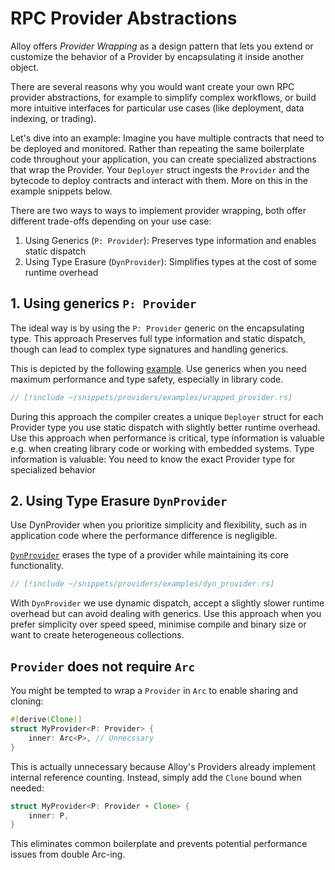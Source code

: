 # RPC Provider Abstractions

Alloy offers *Provider Wrapping* as a design pattern that lets you extend or customize the behavior of a Provider by encapsulating it inside another object. 

There are several reasons why you would want create your own RPC provider abstractions, for example to simplify complex workflows, or build more intuitive interfaces for particular use cases (like deployment, data indexing, or trading).

Let's dive into an example: Imagine you have multiple contracts that need to be deployed and monitored. Rather than repeating the same boilerplate code throughout your application, you can create specialized abstractions that wrap the Provider. Your `Deployer` struct ingests the `Provider` and the bytecode to deploy contracts and interact with them. More on this in the example snippets below.

There are two ways to ways to implement provider wrapping, both offer different trade-offs depending on your use case: 

1. Using Generics (`P: Provider`): Preserves type information and enables static dispatch
2. Using Type Erasure (`DynProvider`): Simplifies types at the cost of some runtime overhead

## 1. Using generics `P: Provider`

The ideal way is by using the `P: Provider` generic on the encapsulating type. This approach Preserves full type information and static dispatch, though can lead to complex type signatures and handling generics. 

This is depicted by the following [example](/examples/providers/wrapped_provider). Use generics when you need maximum performance and type safety, especially in library code.

```rust [wrapped_provider.rs]
// [!include ~/snippets/providers/examples/wrapped_provider.rs]
```

During this approach the compiler creates a unique `Deployer` struct for each Provider type you use static dispatch with slightly better runtime overhead. 
Use this approach when performance is critical, type information is valuable e.g. when creating library code or working with embedded systems.
Type information is valuable: You need to know the exact Provider type for specialized behavior

## 2. Using Type Erasure `DynProvider`

Use DynProvider when you prioritize simplicity and flexibility, such as in application code where the performance difference is negligible.

[`DynProvider`](/examples/providers/dyn_provider) erases the type of a provider while maintaining its core functionality.

```rust [dyn_provider.rs]
// [!include ~/snippets/providers/examples/dyn_provider.rs]
```

With `DynProvider` we use dynamic dispatch, accept a slightly slower runtime overhead but can avoid dealing with generics. 
Use this approach when you prefer simplicity over speed speed, minimise compile and binary size or want to create heterogeneous collections. 

## `Provider` does not require `Arc` 

You might be tempted to wrap a `Provider` in `Arc` to enable sharing and cloning:

```rust
#[derive(Clone)]
struct MyProvider<P: Provider> {
    inner: Arc<P>, // Unnecssary
}
```

This is actually unnecessary because Alloy's Providers already implement internal reference counting. Instead, simply add the `Clone` bound when needed:

```rust
struct MyProvider<P: Provider + Clone> {
    inner: P,
}
```

This eliminates common boilerplate and prevents potential performance issues from double Arc-ing.